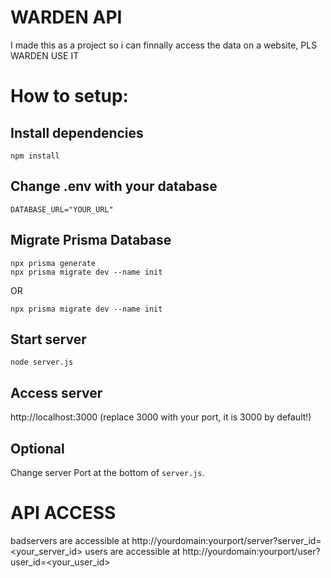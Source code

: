 # WARDEN API
I made this as a project so i can finnally access the data on a website, PLS WARDEN USE IT

# How to setup:
## Install dependencies
```
npm install
```
## Change .env with your database
```
DATABASE_URL="YOUR_URL"
```
## Migrate Prisma Database
```
npx prisma generate
npx prisma migrate dev --name init
```
OR
```
npx prisma migrate dev --name init
```
## Start server
```
node server.js
```
## Access server
http://localhost:3000 (replace 3000 with your port, it is 3000 by default!)
## Optional
Change server Port at the bottom of `server.js`.

# API ACCESS
badservers are accessible at http://yourdomain:yourport/server?server_id=<your_server_id>
users are accessible at http://yourdomain:yourport/user?user_id=<your_user_id>
